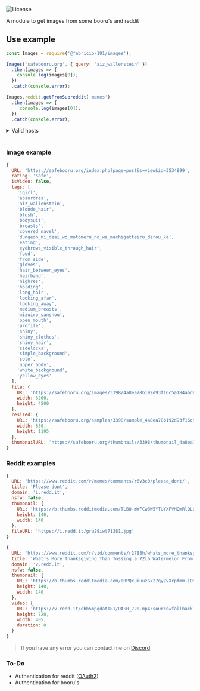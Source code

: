 ![License](https://img.shields.io/badge/License-Apache%202.0-blue.svg?color=white&style=for-the-badge)

A module to get images from some booru's and reddit

## Use example

```js
const Images = require('@fabricio-191/images');

Images('safebooru.org', { query: 'aiz_wallenstein' })
  .then(images => {
    console.log(images[0]);
  })
  .catch(console.error);

Images.reddit.getFromSubreddit('memes')
  .then(images => {
     console.log(images[0]);
  })
  .catch(console.error);
```

<details>
<summary>Valid hosts</summary>
</br>

```js
console.log(Images.hosts);

/*
[
  'gelbooru.com',       
  'safebooru.donmai.us',
  'safebooru.org',      
  'danbooru.donmai.us', 
  'rule34.paheal.net',  
  'rule34.xxx',
  'lolibooru.moe',      
  'e621.net',
  'e926.net',
  'xbooru.com',
  'derpibooru.org',     
  'tbib.org',
  'yande.re',
  'hypnohub.net',       
  'konachan.com',       
  'konachan.net',
  'mspabooru.com',
  'www.sakugabooru.com',
  'shimmie.shishnet.org',
  'booru.allthefallen.moe',
  'cascards.fluffyquack.com',
  'www.booru.realmofastra.ca'
]
*/
```

</br>
</details>
</br>

### Image example

```js
{
  URL: 'https://safebooru.org/index.php?page=post&s=view&id=3534899',
  rating: 'safe',
  isVideo: false,
  tags: [
    '1girl',
    'absurdres',
    'aiz_wallenstein',
    'blonde_hair',
    'blush',
    'bodysuit',
    'breasts',
    'covered_navel',
    'dungeon_ni_deai_wo_motomeru_no_wa_machigatteiru_darou_ka',  
    'eating',
    'eyebrows_visible_through_hair',
    'food',
    'from_side',
    'gloves',
    'hair_between_eyes',
    'hairband',
    'highres',
    'holding',
    'long_hair',
    'looking_afar',
    'looking_away',
    'medium_breasts',
    'mizuiro_sanshou',
    'open_mouth',
    'profile',
    'shiny',
    'shiny_clothes',
    'shiny_hair',
    'sidelocks',
    'simple_background',
    'solo',
    'upper_body',
    'white_background',
    'yellow_eyes'
  ],
  file: {
    URL: 'https://safebooru.org/images/3398/4a8ea78b192d93f16c5a184abd82e33a9d909219.jpg',
    width: 3200,
    height: 4500
  },
  resized: {
    URL: 'https://safebooru.org/samples/3398/sample_4a8ea78b192d93f16c5a184abd82e33a9d909219.jpg',
    width: 850,
    height: 1195
  },
  thumbnailURL: 'https://safebooru.org/thumbnails/3398/thumbnail_4a8ea78b192d93f16c5a184abd82e33a9d909219.jpg'
}
```

### Reddit examples

```js
{
  URL: 'https://www.reddit.com/r/memes/comments/r6v3c0/please_dont/',
  title: 'Please dont',
  domain: 'i.redd.it',
  nsfw: false,
  thumbnail: {
    URL: 'https://b.thumbs.redditmedia.com/TLBQ-mWFCw8W5YTUYXFVMQmRlOLolq9E3f1j2G29xXw.jpg', 
    height: 140,
    width: 140
  },
  fileURL: 'https://i.redd.it/gru29iwt71381.jpg'
}
```

```js
{
  URL: 'https://www.reddit.com/r/vid/comments/r2788h/whats_more_thanksgiving_than_tossing_a_72lb/',
  title: 'What’s More Thanksgiving Than Tossing a 72lb Watermelon From the Silo?',
  domain: 'v.redd.it',
  nsfw: false,
  thumbnail: {
    URL: 'https://b.thumbs.redditmedia.com/eRPQcuiuuzGx27qyZvXrpfmm-jOSpqGplMoXXiPE57Y.jpg',   
    height: 140,
    width: 140
  },
  video: {
    URL: 'https://v.redd.it/ebh5mpqdat181/DASH_720.mp4?source=fallback',
    height: 720,
    width: 405,
    duration: 8
  }
}
```

> If you have any error you can contact me on [Discord](https://discord.gg/zrESMn6)

### To-Do

* Authentication for reddit ([OAuth2](https://github.com/reddit-archive/reddit/wiki/OAuth2))
* Authentication for booru's
